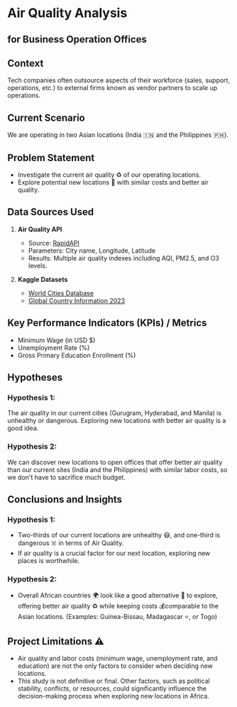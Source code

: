 # Air Quality Analysis 
## for Business Operation Offices

## Context
Tech companies often outsource aspects of their workforce (sales, support, operations, etc.) to external firms known as vendor partners to scale up operations.

## Current Scenario
We are operating in two Asian locations (India 🇮🇳 and the Philippines 🇵🇭).

## Problem Statement
- Investigate the current air quality ♻️ of our operating locations.
- Explore potential new locations 🏢 with similar costs and better air quality.

## Data Sources Used
1. **Air Quality API**
   - Source: [RapidAPI](https://rapidapi.com/weatherbit/api/air-quality)
   - Parameters: City name, Longitude, Latitude
   - Results: Multiple air quality indexes including AQI, PM2.5, and O3 levels.

2. **Kaggle Datasets**
   - [World Cities Database](https://www.kaggle.com/datasets/max-mind/world-cities-database?select=worldcitiespop.csv)
   - [Global Country Information 2023](https://zenodo.org/records/8165229)

## Key Performance Indicators (KPIs) / Metrics
- Minimum Wage (in USD $)
- Unemployment Rate (%)
- Gross Primary Education Enrollment (%)

## Hypotheses
### Hypothesis 1:
The air quality in our current cities (Gurugram, Hyderabad, and Manila) is unhealthy or dangerous. Exploring new locations with better air quality is a good idea.

### Hypothesis 2:
We can discover new locations to open offices that offer better air quality than our current sites (India and the Philippines) with similar labor costs, so we don't have to sacrifice much budget.

## Conclusions and Insights
### Hypothesis 1:
- Two-thirds of our current locations are unhealthy 😷, and one-third is dangerous ☠️ in terms of Air Quality.
- If air quality is a crucial factor for our next location, exploring new places is worthwhile.

### Hypothesis 2:
- Overall African countries 🌍 look like a good alternative 🔄 to explore, offering better air quality ♻️ while keeping costs 💰comparable to the Asian locations. (Examples: Guinea-Bissau, Madagascar ⭐, or Togo)

## Project Limitations ⚠️
- Air quality and labor costs (minimum wage, unemployment rate, and education) are not the only factors to consider when deciding new locations.
- This study is not definitive or final. Other factors, such as political stability, conflicts, or resources, could significantly influence the decision-making process when exploring new locations in Africa.
